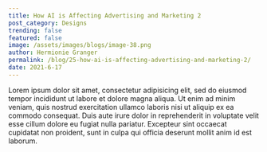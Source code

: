 ```yaml
---
title: How AI is Affecting Advertising and Marketing 2
post_category: Designs
trending: false
featured: false
image: /assets/images/blogs/image-38.png
author: Hermionie Granger
permalink: /blog/25-how-ai-is-affecting-advertising-and-marketing-2/
date: 2021-6-17
---
```


Lorem ipsum dolor sit amet, consectetur adipisicing elit, sed do eiusmod tempor incididunt ut labore et dolore magna aliqua. Ut enim ad minim veniam, quis nostrud exercitation ullamco laboris nisi ut aliquip ex ea commodo consequat. Duis aute irure dolor in reprehenderit in voluptate velit esse cillum dolore eu fugiat nulla pariatur. Excepteur sint occaecat cupidatat non proident, sunt in culpa qui officia deserunt mollit anim id est laborum.
